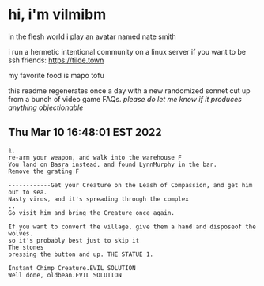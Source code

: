 # hi, i'm vilmibm

in the flesh world i play an avatar named nate smith

i run a hermetic intentional community on a linux server if you want to be ssh friends: https://tilde.town

my favorite food is mapo tofu

this readme regenerates once a day with a new randomized sonnet cut up from a bunch of video game FAQs.
_please do let me know if it produces anything objectionable_

## Thu Mar 10 16:48:01 EST 2022

    1.
    re-arm your weapon, and walk into the warehouse F
    You land on Basra instead, and found LynnMurphy in the bar.
    Remove the grating F
    
    ------------Get your Creature on the Leash of Compassion, and get him out to sea.
    Nasty virus, and it's spreading through the complex
    ..
    Go visit him and bring the Creature once again.
    
    If you want to convert the village, give them a hand and disposeof the wolves.
    so it's probably best just to skip it
    The stones
    pressing the button and up. THE STATUE 1.
    
    Instant Chimp Creature.EVIL SOLUTION
    Well done, oldbean.EVIL SOLUTION
